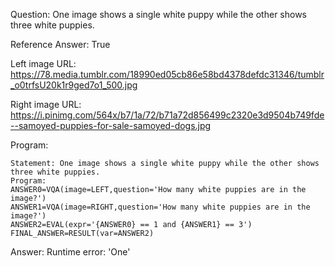 Question: One image shows a single white puppy while the other shows three white puppies.

Reference Answer: True

Left image URL: https://78.media.tumblr.com/18990ed05cb86e58bd4378defdc31346/tumblr_o0trfsU20k1r9ged7o1_500.jpg

Right image URL: https://i.pinimg.com/564x/b7/1a/72/b71a72d856499c2320e3d9504b749fde--samoyed-puppies-for-sale-samoyed-dogs.jpg

Program:

```
Statement: One image shows a single white puppy while the other shows three white puppies.
Program:
ANSWER0=VQA(image=LEFT,question='How many white puppies are in the image?')
ANSWER1=VQA(image=RIGHT,question='How many white puppies are in the image?')
ANSWER2=EVAL(expr='{ANSWER0} == 1 and {ANSWER1} == 3')
FINAL_ANSWER=RESULT(var=ANSWER2)
```
Answer: Runtime error: 'One'

